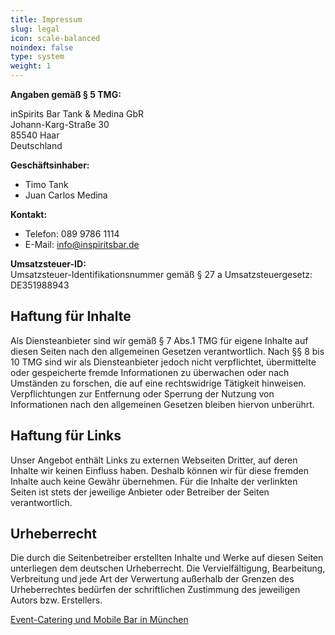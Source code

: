 ```yaml
---
title: Impressum
slug: legal
icon: scale-balanced
noindex: false
type: system
weight: 1
---
```


**Angaben gemäß § 5 TMG:**

inSpirits Bar Tank & Medina GbR  
Johann-Karg-Straße 30  
85540 Haar  
Deutschland  

**Geschäftsinhaber:**
- Timo Tank
- Juan Carlos Medina

**Kontakt:**
- Telefon: 089 9786 1114
- E-Mail: info@inspiritsbar.de

**Umsatzsteuer-ID:**  
Umsatzsteuer-Identifikationsnummer gemäß § 27 a Umsatzsteuergesetz: DE351988943

## Haftung für Inhalte

Als Diensteanbieter sind wir gemäß § 7 Abs.1 TMG für eigene Inhalte auf diesen Seiten nach den allgemeinen Gesetzen verantwortlich. Nach §§ 8 bis 10 TMG sind wir als Diensteanbieter jedoch nicht verpflichtet, übermittelte oder gespeicherte fremde Informationen zu überwachen oder nach Umständen zu forschen, die auf eine rechtswidrige Tätigkeit hinweisen. Verpflichtungen zur Entfernung oder Sperrung der Nutzung von Informationen nach den allgemeinen Gesetzen bleiben hiervon unberührt.

## Haftung für Links

Unser Angebot enthält Links zu externen Webseiten Dritter, auf deren Inhalte wir keinen Einfluss haben. Deshalb können wir für diese fremden Inhalte auch keine Gewähr übernehmen. Für die Inhalte der verlinkten Seiten ist stets der jeweilige Anbieter oder Betreiber der Seiten verantwortlich.

## Urheberrecht

Die durch die Seitenbetreiber erstellten Inhalte und Werke auf diesen Seiten unterliegen dem deutschen Urheberrecht. Die Vervielfältigung, Bearbeitung, Verbreitung und jede Art der Verwertung außerhalb der Grenzen des Urheberrechtes bedürfen der schriftlichen Zustimmung des jeweiligen Autors bzw. Erstellers.

[Event-Catering und Mobile Bar in München](/)

